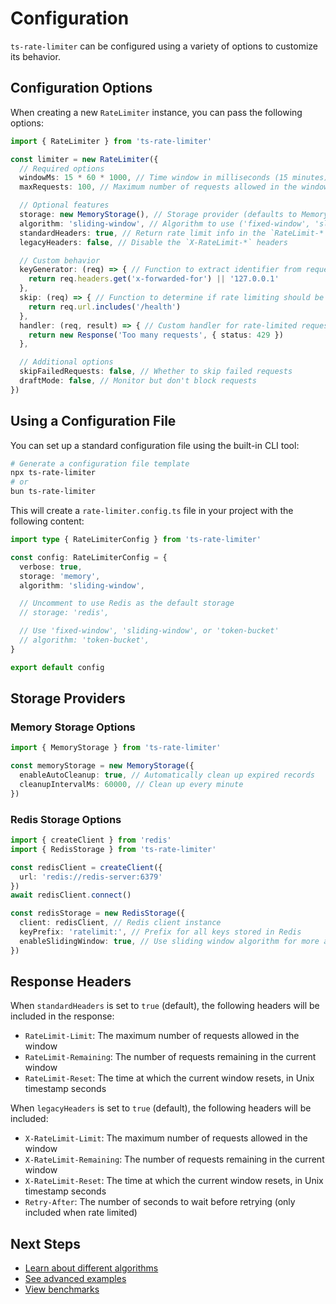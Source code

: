 # Configuration

`ts-rate-limiter` can be configured using a variety of options to customize its behavior.

## Configuration Options

When creating a new `RateLimiter` instance, you can pass the following options:

```ts
import { RateLimiter } from 'ts-rate-limiter'

const limiter = new RateLimiter({
  // Required options
  windowMs: 15 * 60 * 1000, // Time window in milliseconds (15 minutes)
  maxRequests: 100, // Maximum number of requests allowed in the window

  // Optional features
  storage: new MemoryStorage(), // Storage provider (defaults to MemoryStorage)
  algorithm: 'sliding-window', // Algorithm to use ('fixed-window', 'sliding-window', 'token-bucket')
  standardHeaders: true, // Return rate limit info in the `RateLimit-*` headers
  legacyHeaders: false, // Disable the `X-RateLimit-*` headers

  // Custom behavior
  keyGenerator: (req) => { // Function to extract identifier from request
    return req.headers.get('x-forwarded-for') || '127.0.0.1'
  },
  skip: (req) => { // Function to determine if rate limiting should be skipped
    return req.url.includes('/health')
  },
  handler: (req, result) => { // Custom handler for rate-limited requests
    return new Response('Too many requests', { status: 429 })
  },

  // Additional options
  skipFailedRequests: false, // Whether to skip failed requests
  draftMode: false, // Monitor but don't block requests
})
```

## Using a Configuration File

You can set up a standard configuration file using the built-in CLI tool:

```bash
# Generate a configuration file template
npx ts-rate-limiter
# or
bun ts-rate-limiter
```

This will create a `rate-limiter.config.ts` file in your project with the following content:

```ts
import type { RateLimiterConfig } from 'ts-rate-limiter'

const config: RateLimiterConfig = {
  verbose: true,
  storage: 'memory',
  algorithm: 'sliding-window',

  // Uncomment to use Redis as the default storage
  // storage: 'redis',

  // Use 'fixed-window', 'sliding-window', or 'token-bucket'
  // algorithm: 'token-bucket',
}

export default config
```

## Storage Providers

### Memory Storage Options

```ts
import { MemoryStorage } from 'ts-rate-limiter'

const memoryStorage = new MemoryStorage({
  enableAutoCleanup: true, // Automatically clean up expired records
  cleanupIntervalMs: 60000, // Clean up every minute
})
```

### Redis Storage Options

```ts
import { createClient } from 'redis'
import { RedisStorage } from 'ts-rate-limiter'

const redisClient = createClient({
  url: 'redis://redis-server:6379'
})
await redisClient.connect()

const redisStorage = new RedisStorage({
  client: redisClient, // Redis client instance
  keyPrefix: 'ratelimit:', // Prefix for all keys stored in Redis
  enableSlidingWindow: true, // Use sliding window algorithm for more accuracy
})
```

## Response Headers

When `standardHeaders` is set to `true` (default), the following headers will be included in the response:

- `RateLimit-Limit`: The maximum number of requests allowed in the window
- `RateLimit-Remaining`: The number of requests remaining in the current window
- `RateLimit-Reset`: The time at which the current window resets, in Unix timestamp seconds

When `legacyHeaders` is set to `true` (default), the following headers will be included:

- `X-RateLimit-Limit`: The maximum number of requests allowed in the window
- `X-RateLimit-Remaining`: The number of requests remaining in the current window
- `X-RateLimit-Reset`: The time at which the current window resets, in Unix timestamp seconds
- `Retry-After`: The number of seconds to wait before retrying (only included when rate limited)

## Next Steps

- [Learn about different algorithms](/features/algorithms)
- [See advanced examples](/advanced/examples)
- [View benchmarks](/advanced/benchmarks)

